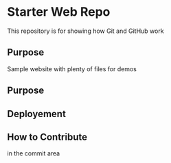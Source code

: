 # Starter Web Repo

This repository is for showing how Git and GitHub work

## Purpose

Sample website with plenty of files for demos

## Purpose

## Deployement

## How to Contribute
in the commit area

